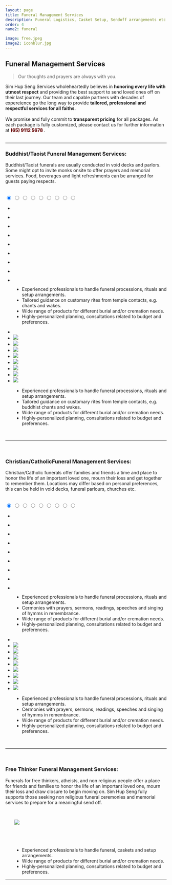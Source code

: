 ```yaml
---
layout: page
title: Funeral Management Services 
description: Funeral Logistics, Casket Setup, Sendoff arrangements etc for smooth-sailing last journeys. 
order: 4
name2: funeral

image: free.jpeg
image2: iconblur.jpg
---
```

<section>
<h2>Funeral Management Services</h2>
<blockquote>
Our thoughts and prayers are always with you. 
</blockquote>
Sim Hup Seng Services wholeheartedly believes in <b>honoring every life with utmost respect</b> and providing the best support to send loved ones off on their last journey. 
Our team and capable partners with decades of expereience go the long way to provide <b>tailored, professional and respectful services for all faiths</b>.
<br /><br />
We promise and fully commit to <b>transparent pricing</b> for all packages. As each package is fully customized, please contact us for further information at <b style="font-weight: 800; font-size: 1em; color: #660000"> (65) 9112 5678 </b>.
<br /><br />
<hr />
<h3>Buddhist/Taoist <b>Funeral Management Services:</b></h3>
Buddhist/Taoist funerals are usually conducted in void decks and parlors. Some might opt to invite monks onsite to offer prayers and memorial services. Food, beverages and light refreshments can be arranged for guests paying respects.

<br/>
<br/>
<br/>
    <div class="container5">
        <div class="carousel5">
            <input type="radio" name="slides5" checked="checked" id="slide-51">
            <input type="radio" name="slides5" id="slide-52">
            <input type="radio" name="slides5" id="slide-53">
            <input type="radio" name="slides5" id="slide-54">
            <input type="radio" name="slides5" id="slide-55">
            <input type="radio" name="slides5" id="slide-56">
            <input type="radio" name="slides5" id="slide-57">
            <input type="radio" name="slides5" id="slide-58">
            <input type="radio" name="slides5" id="slide-59">
            <ul class="carousel5__slides">
                <li class="carousel5__slide">
                    <figure>
                        <div>
                            <img src="assets/images/buddhist1.jpeg" alt="">
                        </div>
                    </figure>
                </li>
                <li class="carousel5__slide">
                    <figure>
                        <div>
                            <img src="assets/images/buddhist2.jpeg" alt="">
                        </div>
                    </figure>
                </li>
                <li class="carousel5__slide">
                    <figure>
                        <div>
                            <img src="assets/images/buddhist3.jpeg" alt="">
                        </div>
                    </figure>
                </li>
                <li class="carousel5__slide">
                    <figure>
                        <div>
                            <img src="assets/images/buddhist4.jpeg" alt="">
                        </div>
                    </figure>
                </li>
                <li class="carousel5__slide">
                    <figure>
                        <div>
                            <img src="assets/images/buddhist5.jpeg" alt="">
                        </div>
                    </figure>
                </li>
                <li class="carousel5__slide">
                    <figure>
                        <div>
                            <img src="assets/images/buddhist6.jpeg" alt="">
                        </div>
                    </figure>
                </li>
                <li class="carousel5__slide">
                    <figure>
                        <div>
                            <img src="assets/images/buddhist7.jpeg" alt="">
                        </div>
                    </figure>
                </li>
                <li class="carousel5__slide">
                    <figure>
                        <div>
                            <img src="assets/images/buddhist8.jpeg" alt="">
                        </div>
                    </figure>
                </li>
                <li class="carousel5__slide">
                    <figure>
                        <div>
                            <img src="assets/images/buddhist9.jpeg" alt="">
                        </div>
                    </figure>
                </li>
            </ul> 
			<span class="carousel5__words">
			<ul>
                <li style="margin-left: 2em">Experienced professionals to handle funeral processions, rituals and setup arrangements. </li>
                <li style="margin-left: 2em">Tailored guidance on customary rites from temple contacts, e.g. chants and wakes. </li>
				<li style="margin-left: 2em">Wide range of products for different burial and/or cremation needs. </li>
				<li style="margin-left: 2em">Highly-personalized planning, consultations related to budget and preferences.</li>
			</ul>
			</span>
            <ul class="carousel5__thumbnails">
                <li>
                    <label style="margin: 0" for="slide-51"><img src="assets/images/buddhist1.jpeg" alt=""></label>
                </li>
                <li>
                    <label style="margin: 0" for="slide-52"><img src="assets/images/buddhist2.jpeg"></label>
                </li>
                <li>
                    <label style="margin: 0" for="slide-53"><img src="assets/images/buddhist3.jpeg"></label>
                </li>
                <li>
                    <label style="margin: 0" for="slide-54"><img src="assets/images/buddhist4.jpeg"></label>
                </li>
                <li>
                    <label style="margin: 0" for="slide-55"><img src="assets/images/buddhist5.jpeg"></label>
                </li>
                <li>
                    <label style="margin: 0" for="slide-56"><img src="assets/images/buddhist6.jpeg"></label>
                </li>
                <li>
                    <label style="margin: 0" for="slide-57"><img src="assets/images/buddhist7.jpeg"></label>
                </li>
                <li>
                    <label style="margin: 0" for="slide-58"><img src="assets/images/buddhist8.jpeg"></label>
                </li>
                <li>
                    <label style="margin: 0" for="slide-59"><img src="assets/images/buddhist9.jpeg"></label>
                </li>
            </ul>
        </div>
    </div>
<span class="carousel5__outside_words">
    <ul>
        <li style="margin-left: 2em">Experienced professionals to handle funeral processions, rituals and setup arrangements. </li>
        <li style="margin-left: 2em">Tailored guidance on customary rites from temple contacts, e.g. buddhist chants and wakes. </li>
        <li style="margin-left: 2em">Wide range of products for different burial and/or cremation needs. </li>
        <li style="margin-left: 2em">Highly-personalized planning, consultations related to budget and preferences.</li>
	</ul>
</span>

<br />
<hr/>
</section> 

<section>
<br/>
<h3>Christian/Catholic<b>Funeral Management Services:</b></h3>
Christian/Catholic funerals offer families and friends a time and place to honor the life of an important loved one, mourn their loss and get together to remember them. Locations may differ based on personal preferences, this can be held in void decks, funeral parlours, churches etc.
<br/>
<br/>
<br/>
    <div class="container5">
        <div class="carousel5">
            <input type="radio" name="slides6" checked="checked" id="slide-61">
            <input type="radio" name="slides6" id="slide-62">
            <input type="radio" name="slides6" id="slide-63">
            <input type="radio" name="slides6" id="slide-64">
            <input type="radio" name="slides6" id="slide-65">
            <input type="radio" name="slides6" id="slide-66">
            <input type="radio" name="slides6" id="slide-67">
            <input type="radio" name="slides6" id="slide-68">
            <input type="radio" name="slides6" id="slide-69">
            <ul class="carousel5__slides">
                <li class="carousel5__slide">
                    <figure>
                        <div>
                            <img src="assets/images/christian1.jpeg" alt="">
                        </div>
                    </figure>
                </li>
                <li class="carousel5__slide">
                    <figure>
                        <div>
                            <img src="assets/images/christian2.jpeg" alt="">
                        </div>
                    </figure>
                </li>
                <li class="carousel5__slide">
                    <figure>
                        <div>
                            <img src="assets/images/christian3.jpeg" alt="">
                        </div>
                    </figure>
                </li>
                <li class="carousel5__slide">
                    <figure>
                        <div>
                            <img src="assets/images/christian4.jpeg" alt="">
                        </div>
                    </figure>
                </li>
                <li class="carousel5__slide">
                    <figure>
                        <div>
                            <img src="assets/images/christian5.jpeg" alt="">
                        </div>
                    </figure>
                </li>
                <li class="carousel5__slide">
                    <figure>
                        <div>
                            <img src="assets/images/christian6.jpeg" alt="">
                        </div>
                    </figure>
                </li>
                <li class="carousel5__slide">
                    <figure>
                        <div>
                            <img src="assets/images/christian7.jpeg" alt="">
                        </div>
                    </figure>
                </li>
                <li class="carousel5__slide">
                    <figure>
                        <div>
                            <img src="assets/images/christian8.jpeg" alt="">
                        </div>
                    </figure>
                </li>
                <li class="carousel5__slide">
                    <figure>
                        <div>
                            <img src="assets/images/christian9.jpeg" alt="">
                        </div>
                    </figure>
                </li>
            </ul> 
			<span class="carousel5__words">
			<ul>
                <li style="margin-left: 2em">Experienced professionals to handle funeral processions, rituals and setup arrangements. </li>
                <li style="margin-left: 2em">Cermonies with prayers, sermons, readings, speeches and singing of hymms in remembrance. </li>
				<li style="margin-left: 2em">Wide range of products for different burial and/or cremation needs. </li>
				<li style="margin-left: 2em">Highly-personalized planning, consultations related to budget and preferences.</li>
			</ul>
			</span>
            <ul class="carousel5__thumbnails">
                <li>
                    <label style="margin: 0" for="slide-61"><img src="assets/images/christian1.jpeg" alt=""></label>
                </li>
                <li>
                    <label style="margin: 0" for="slide-62"><img src="assets/images/christian2.jpeg"></label>
                </li>
                <li>
                    <label style="margin: 0" for="slide-63"><img src="assets/images/christian3.jpeg"></label>
                </li>
                <li>
                    <label style="margin: 0" for="slide-64"><img src="assets/images/christian4.jpeg"></label>
                </li>
                <li>
                    <label style="margin: 0" for="slide-65"><img src="assets/images/christian5.jpeg"></label>
                </li>
                <li>
                    <label style="margin: 0" for="slide-66"><img src="assets/images/christian6.jpeg"></label>
                </li>
                <li>
                    <label style="margin: 0" for="slide-67"><img src="assets/images/christian7.jpeg"></label>
                </li>
                <li>
                    <label style="margin: 0" for="slide-68"><img src="assets/images/christian8.jpeg"></label>
                </li>
                <li>
                    <label style="margin: 0" for="slide-69"><img src="assets/images/christian9.jpeg"></label>
                </li>
            </ul>
        </div>
    </div>
<span class="carousel5__outside_words">
	<ul>
        <li style="margin-left: 2em">Experienced professionals to handle funeral processions, rituals and setup arrangements. </li>
        <li style="margin-left: 2em">Cermonies with prayers, sermons, readings, speeches and singing of hymms in remembrance. </li>
		<li style="margin-left: 2em">Wide range of products for different burial and/or cremation needs. </li>
		<li style="margin-left: 2em">Highly-personalized planning, consultations related to budget and preferences.</li>
	</ul>
</span>
<br />
<hr />
</section> 

<section>
<br/>
<h3>Free Thinker <b>Funeral Management Services:</b></h3>
Funerals for free thinkers, atheists, and non religious people offer a place for friends and families to honor the life of an important loved one, mourn their loss and draw closure to begin moving on. Sim Hup Seng fully supports those seeking non religious funeral ceremonies and memorial services to prepare for a meaningful send off.
<br/>
<br/>
<div class="row uniform 50%">
	<div class="7u 12u(small) image" style="padding: 2em"><img src="assets/images/free.jpeg"></div>
	<div class="5u 12u(small)" style="padding-top: 2em">
    <ul>
        <li style="margin-left: 2em">Experienced professionals to handle funeral, caskets and setup arrangements. </li>
	    <li style="margin-left: 2em">Wide range of products for different burial and/or cremation needs. </li>
	    <li style="margin-left: 2em">Highly-personalized planning, consultations related to budget and preferences.</li>
    </ul>
    </div>
</div>
<hr />
</section> 